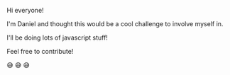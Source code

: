 Hi everyone!

I'm Daniel and thought this would be a cool challenge to involve myself in.

I'll be doing lots of javascript stuff!

Feel free to contribute!

😅 😅 😅
